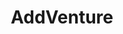 ---
layout: firm_page
title: "AddVenture"
id: "addventure.vc"
permalink: "/addventureaddventure.vc/"
website: "https://www.addventure.vc"
offices: "Nicosia (Cyprus)"
investment_stages: "Pre-Seed, Seed, Series A"
portfolio_companies: "Cleanly, Miso, Armut, ServiceMarket, Douleutaras, MrJeff, Washmen, TopDoctors, Recommend, Dostavista, METROSPEEDY, wowworks, ByNext, Qonversion, BestDoctor, Cherdak, Handy, InSales, Delivery Club, K50"
portfolio_link: "https://www.addventure.vc/#portfolio"
investment_markets: "Home & Local Services, FoodTech, HealthTech, Marketplaces"
founded_year: "2008"
description: "AddVenture is a global venture capital firm, investing at pre-seed / seed & Series A."
linkedin: "https://www.linkedin.com/company/addventure-vc/"
twitter: "https://twitter.com/addventure"
instagram: ""
team_page: "https://www.addventure.vc/#team"
investor_type: "Venture Capital"
crunchbase: "https://www.crunchbase.com/organization/addventure"
pitchbook: ""

# SEO Optimization
meta_title: "AddVenture - VC Firm - projectstartups.com"
meta_description: "AddVenture, AddVenture is a global venture capital firm, investing at pre-seed / seed & Series A...."
meta_keywords: "AddVenture, Home & Local Services, FoodTech, HealthTech, Marketplaces, VC firm, venture capital, startup investor, projectstartups.com"
canonical_url: "https://vc.projectstartups.com/addventureaddventure.vc/"
---